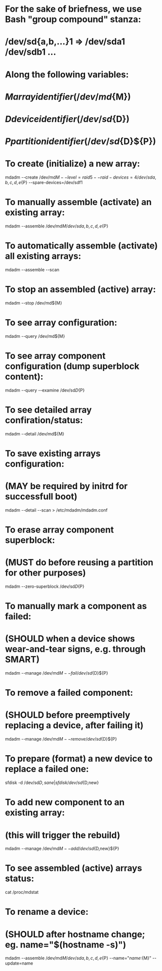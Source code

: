 # For the sake of briefness, we use Bash  "group compound" stanza:
#   /dev/sd{a,b,...}1 => /dev/sda1 /dev/sdb1 ...
# Along the following variables:
#   ${M} array identifier (/dev/md${M})
#   ${D} device identifier (/dev/sd${D})
#   ${P} partition identifier (/dev/sd${D}${P})

# To create (initialize) a new array:
mdadm --create /dev/md${M} --level=raid5 --raid-devices=4 /dev/sd{a,b,c,d,e}${P} --spare-devices=/dev/sdf1

# To manually assemble (activate) an existing array:
mdadm --assemble /dev/md${M} /dev/sd{a,b,c,d,e}${P}

# To automatically assemble (activate) all existing arrays:
mdadm --assemble --scan

# To stop an assembled (active) array:
mdadm --stop /dev/md${M}

# To see array configuration:
mdadm --query /dev/md${M}

# To see array component configuration (dump superblock content):
mdadm --query --examine /dev/sd${D}${P}

# To see detailed array confiration/status:
mdadm --detail /dev/md${M}

# To save existing arrays configuration:
# (MAY be required by initrd for successfull boot)
mdadm --detail --scan > /etc/mdadm/mdadm.conf

# To erase array component superblock:
# (MUST do before reusing a partition for other purposes)
mdadm --zero-superblock /dev/sd${D}${P}

# To manually mark a component as failed:
# (SHOULD when a device shows wear-and-tear signs, e.g. through SMART)
mdadm --manage /dev/md${M} --fail /dev/sd${D}${P}

# To remove a failed component:
# (SHOULD before preemptively replacing a device, after failing it)
mdadm --manage /dev/md${M} --remove /dev/sd${D}${P}

# To prepare (format) a new device to replace a failed one:
sfdisk -d /dev/sd${D,sane} | sfdisk /dev/sd${D,new}

# To add new component to an existing array:
# (this will trigger the rebuild)
mdadm --manage /dev/md${M} --add /dev/sd${D,new}${P}

# To see assembled (active) arrays status:
cat /proc/mdstat

# To rename a device:
# (SHOULD after hostname change; eg. name="$(hostname -s)")
mdadm --assemble /dev/md${M} /dev/sd{a,b,c,d,e}${P} --name="${name}:${M}" --update=name
